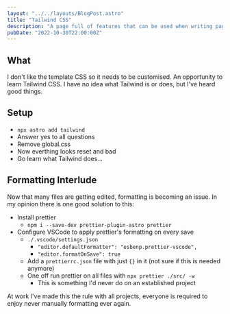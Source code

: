 ```yaml
---
layout: "../../layouts/BlogPost.astro"
title: "Tailwind CSS"
description: "A page full of features that can be used when writing pages of this website."
pubDate: "2022-10-30T22:00:00Z"
---
```


## What

I don't like the template CSS so it needs to be customised.
An opportunity to learn Tailwind CSS.
I have no idea what Tailwind is or does, but I've heard good things.

## Setup

- `npx astro add tailwind`
- Answer yes to all questions
- Remove global.css
- Now everthing looks reset and bad
- Go learn what Tailwind does...

## Formatting Interlude

Now that many files are getting edited, formatting is becoming an issue.
In my opinion there is one good solution to this:

- Install prettier
  - `npm i --save-dev prettier-plugin-astro prettier`
- Configure VSCode to apply prettier's formatting on every save
  - `./.vscode/settings.json`
    - `"editor.defaultFormatter": "esbenp.prettier-vscode",`
    - `"editor.formatOnSave": true`
  - Add a `prettierrc.json` file with just `{}` in it (not sure if this is needed anymore)
  - One off run prettier on all files with `npx prettier ./src/ -w`
    - This is something I'd never do on an established project

At work I've made this the rule with all projects, everyone is required to enjoy never manually formatting ever again.



